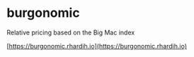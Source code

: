 # burgonomic
Relative pricing based on the Big Mac index

[https://burgonomic.rhardih.io](https://burgonomic.rhardih.io)

